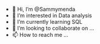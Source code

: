 - 👋 Hi, I’m @Sammymenda
- 👀 I’m interested in Data analysis
- 🌱 I’m currently learning SQL
- 💞️ I’m looking to collaborate on ...
- 📫 How to reach me ...

<!---
Sammymenda/Sammymenda is a ✨ special ✨ repository because its `README.md` (this file) appears on your GitHub profile.
You can click the Preview link to take a look at your changes.
--->
